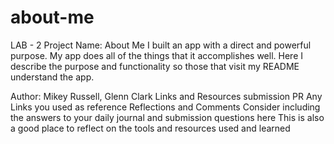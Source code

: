 # about-me

LAB - 2
Project Name: About Me
I built an app with a direct and powerful purpose. My app does all of the things that it accomplishes well. Here I describe the purpose and functionality so those that visit my README understand the app.

Author: Mikey Russell, Glenn Clark
Links and Resources
submission PR
Any Links you used as reference
Reflections and Comments
Consider including the answers to your daily journal and submission questions here
This is also a good place to reflect on the tools and resources used and learned
